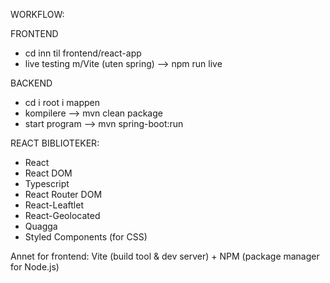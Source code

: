 WORKFLOW:

FRONTEND

- cd inn til frontend/react-app
- live testing m/Vite (uten spring) --> npm run live

BACKEND

- cd i root i mappen
- kompilere --> mvn clean package
- start program --> mvn spring-boot:run

REACT BIBLIOTEKER:

- React
- React DOM
- Typescript
- React Router DOM
- React-Leaftlet
- React-Geolocated
- Quagga
- Styled Components (for CSS)

Annet for frontend: Vite (build tool & dev server) + NPM (package manager for Node.js)
